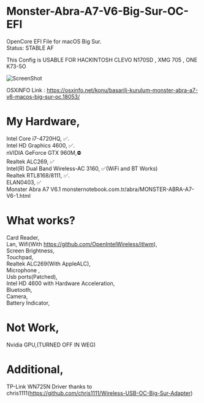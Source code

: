 # Monster-Abra-A7-V6-Big-Sur-OC-EFI
OpenCore EFI File for macOS Big Sur.  
Status: STABLE AF


This Config is USABLE FOR HACKINTOSH CLEVO N170SD , XMG 705 , ONE K73-5O

![ScreenShot](https://github.com/kemalsanli/Monster-Abra-A7-V6-Big-Sur-OC-EFI/blob/main/ScreenShot.png?raw=true)

OSXiNFO Link : https://osxinfo.net/konu/basarili-kurulum-monster-abra-a7-v6-macos-big-sur-oc.18053/

# My Hardware,

Intel Core i7-4720HQ, ✅.   
Intel HD Graphics 4600, ✅.    
nVIDIA GeForce GTX 960M,⛔️   
Realtek ALC269, ✅   
Intel(R) Dual Band Wireless-AC 3160, ✅(WiFi and BT Works)   
Realtek RTL8168/8111, ✅.   
ELAN0403, ✅   
Monster Abra A7 V6.1 monsternotebook.com.tr/abra/MONSTER-ABRA-A7-V6-1.html 

# What works?  
Card Reader,     
Lan,
Wifi(With https://github.com/OpenIntelWireless/itlwm),   
Screen Brightness,   
Touchpad,      
Realtek ALC269(With AppleALC),    
Microphone ,      
Usb ports(Patched),    
Intel HD 4600 with Hardware Acceleration,  
Bluetooth,  
Camera,    
Battery Indicator,

# Not Work,
Nvidia GPU,(TURNED OFF IN WEG)

# Additional,
TP-Link WN725N Driver thanks to chris1111(https://github.com/chris1111/Wireless-USB-OC-Big-Sur-Adapter)
